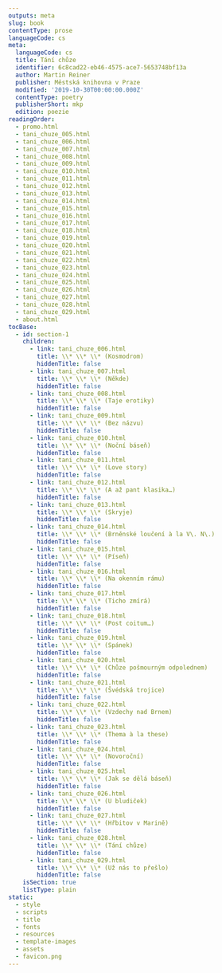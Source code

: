 ```yaml
---
outputs: meta
slug: book
contentType: prose
languageCode: cs
meta:
  languageCode: cs
  title: Tání chůze
  identifier: 6c8cad22-eb46-4575-ace7-5653748bf13a
  author: Martin Reiner
  publisher: Městská knihovna v Praze
  modified: '2019-10-30T00:00:00.000Z'
  contentType: poetry
  publisherShort: mkp
  edition: poezie
readingOrder:
  - promo.html
  - tani_chuze_005.html
  - tani_chuze_006.html
  - tani_chuze_007.html
  - tani_chuze_008.html
  - tani_chuze_009.html
  - tani_chuze_010.html
  - tani_chuze_011.html
  - tani_chuze_012.html
  - tani_chuze_013.html
  - tani_chuze_014.html
  - tani_chuze_015.html
  - tani_chuze_016.html
  - tani_chuze_017.html
  - tani_chuze_018.html
  - tani_chuze_019.html
  - tani_chuze_020.html
  - tani_chuze_021.html
  - tani_chuze_022.html
  - tani_chuze_023.html
  - tani_chuze_024.html
  - tani_chuze_025.html
  - tani_chuze_026.html
  - tani_chuze_027.html
  - tani_chuze_028.html
  - tani_chuze_029.html
  - about.html
tocBase:
  - id: section-1
    children:
      - link: tani_chuze_006.html
        title: \\* \\* \\* (Kosmodrom)
        hiddenTitle: false
      - link: tani_chuze_007.html
        title: \\* \\* \\* (Někde)
        hiddenTitle: false
      - link: tani_chuze_008.html
        title: \\* \\* \\* (Taje erotiky)
        hiddenTitle: false
      - link: tani_chuze_009.html
        title: \\* \\* \\* (Bez názvu)
        hiddenTitle: false
      - link: tani_chuze_010.html
        title: \\* \\* \\* (Noční báseň)
        hiddenTitle: false
      - link: tani_chuze_011.html
        title: \\* \\* \\* (Love story)
        hiddenTitle: false
      - link: tani_chuze_012.html
        title: \\* \\* \\* (A až pant klasika…)
        hiddenTitle: false
      - link: tani_chuze_013.html
        title: \\* \\* \\* (Skryje)
        hiddenTitle: false
      - link: tani_chuze_014.html
        title: \\* \\* \\* (Brněnské loučení à la V\. N\.)
        hiddenTitle: false
      - link: tani_chuze_015.html
        title: \\* \\* \\* (Píseň)
        hiddenTitle: false
      - link: tani_chuze_016.html
        title: \\* \\* \\* (Na okenním rámu)
        hiddenTitle: false
      - link: tani_chuze_017.html
        title: \\* \\* \\* (Ticho zmírá)
        hiddenTitle: false
      - link: tani_chuze_018.html
        title: \\* \\* \\* (Post coitum…)
        hiddenTitle: false
      - link: tani_chuze_019.html
        title: \\* \\* \\* (Spánek)
        hiddenTitle: false
      - link: tani_chuze_020.html
        title: \\* \\* \\* (Chůze pošmourným odpolednem)
        hiddenTitle: false
      - link: tani_chuze_021.html
        title: \\* \\* \\* (Švédská trojice)
        hiddenTitle: false
      - link: tani_chuze_022.html
        title: \\* \\* \\* (Vzdechy nad Brnem)
        hiddenTitle: false
      - link: tani_chuze_023.html
        title: \\* \\* \\* (Thema à la these)
        hiddenTitle: false
      - link: tani_chuze_024.html
        title: \\* \\* \\* (Novoroční)
        hiddenTitle: false
      - link: tani_chuze_025.html
        title: \\* \\* \\* (Jak se dělá báseň)
        hiddenTitle: false
      - link: tani_chuze_026.html
        title: \\* \\* \\* (U bludiček)
        hiddenTitle: false
      - link: tani_chuze_027.html
        title: \\* \\* \\* (Hřbitov v Marině)
        hiddenTitle: false
      - link: tani_chuze_028.html
        title: \\* \\* \\* (Tání chůze)
        hiddenTitle: false
      - link: tani_chuze_029.html
        title: \\* \\* \\* (Už nás to přešlo)
        hiddenTitle: false
    isSection: true
    listType: plain
static:
  - style
  - scripts
  - title
  - fonts
  - resources
  - template-images
  - assets
  - favicon.png
---
```

